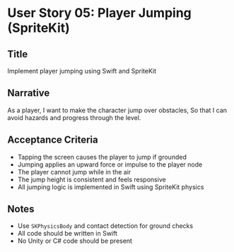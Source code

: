 # User Story 05: Player Jumping (SpriteKit)

## Title
Implement player jumping using Swift and SpriteKit

## Narrative
As a player,
I want to make the character jump over obstacles,
So that I can avoid hazards and progress through the level.

## Acceptance Criteria
- Tapping the screen causes the player to jump if grounded
- Jumping applies an upward force or impulse to the player node
- The player cannot jump while in the air
- The jump height is consistent and feels responsive
- All jumping logic is implemented in Swift using SpriteKit physics

## Notes
- Use `SKPhysicsBody` and contact detection for ground checks
- All code should be written in Swift
- No Unity or C# code should be present